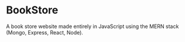 # BookStore
A book store website made entirely in JavaScript using the MERN stack (Mongo, Express, React, Node).
